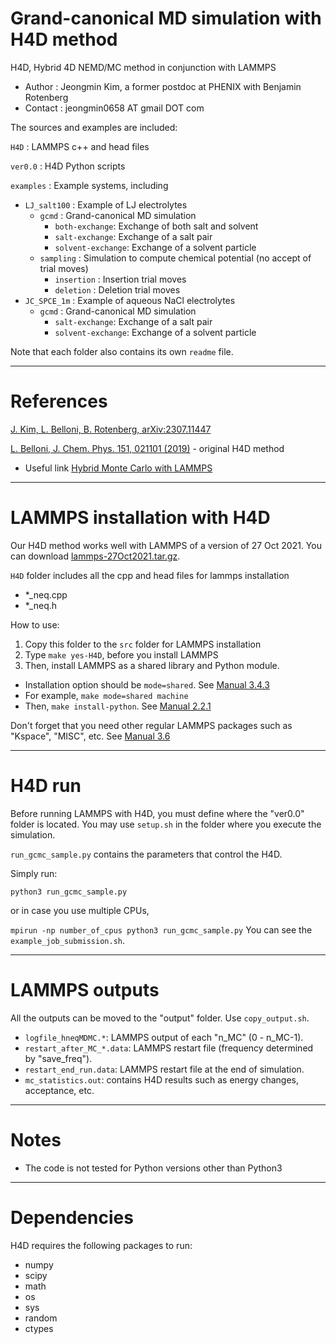 # Grand-canonical MD simulation with H4D method

H4D, Hybrid 4D NEMD/MC method in conjunction with LAMMPS
- Author  : Jeongmin Kim, a former postdoc at PHENIX with Benjamin Rotenberg
- Contact : jeongmin0658 AT gmail DOT com


The sources and examples are included:

```H4D```         : LAMMPS c++ and head files

```ver0.0```      : H4D Python scripts

```examples```    : Example systems, including 
- ```LJ_salt100```  : Example of LJ electrolytes   
  - ```gcmd```      : Grand-canonical MD simulation
    - ```both-exchange```: Exchange of both salt and solvent
    - ```salt-exchange```: Exchange of a salt pair
    - ```solvent-exchange```: Exchange of a solvent particle
  - ```sampling```  : Simulation to compute chemical potential (no accept of trial moves)
    - ```insertion``` : Insertion trial moves
    - ```deletion```  : Deletion trial moves
- ```JC_SPCE_1m```  : Example of aqueous NaCl electrolytes
  - ```gcmd```      : Grand-canonical MD simulation
    - ```salt-exchange```: Exchange of a salt pair
    - ```solvent-exchange```: Exchange of a solvent particle

Note that each folder also contains its own ```readme``` file.

---
# References

[J. Kim, L. Belloni, B. Rotenberg, arXiv:2307.11447](https://arxiv.org/abs/2307.11447)

[L. Belloni, J. Chem. Phys. 151, 021101 (2019)](https://pubs.aip.org/aip/jcp/article/151/2/021101/197798/Non-equilibrium-hybrid-insertion-extraction) - original H4D method

- Useful link [Hybrid Monte Carlo with LAMMPS](https://doi.org/10.1142/S0219633618400023)

---
# LAMMPS installation with H4D
Our H4D method works well with LAMMPS of a version of 27 Oct 2021.
You can download [lammps-27Oct2021.tar.gz](https://download.lammps.org/tars/index.html).

```H4D``` folder includes all the cpp and head files for lammps installation

- *_neq.cpp
- *_neq.h
 
How to use:
1. Copy this folder to the ```src``` folder for LAMMPS installation
2. Type ```make yes-H4D```, before you install LAMMPS
3. Then, install LAMMPS as a shared library and Python module.
  - Installation option should be ```mode=shared```. See [Manual 3.4.3](https://docs.lammps.org/Build_basics.html#build-the-lammps-executable-and-library)
  - For example, ```make mode=shared machine```
  - Then, ```make install-python```. See [Manual 2.2.1](https://docs.lammps.org/Python_install.html#installing-the-lammps-python-module-and-shared-library)

Don't forget that you need other regular LAMMPS packages such as "Kspace", "MISC", etc. See [Manual 3.6](https://docs.lammps.org/Build_package.html)

---
# H4D run
Before running LAMMPS with H4D, you must define where the "ver0.0" folder is located. You may use ```setup.sh``` in the folder where you execute the simulation.

```run_gcmc_sample.py``` contains the parameters that control the H4D.

Simply run:

```python3 run_gcmc_sample.py```

or in case you use multiple CPUs, 

```mpirun -np number_of_cpus python3 run_gcmc_sample.py```
You can see the ```example_job_submission.sh```.

---
# LAMMPS outputs
All the outputs can be moved to the "output" folder. Use ```copy_output.sh```.
- ```logfile_hneqMDMC.*```: LAMMPS output of each "n_MC" (0 - n_MC-1).
- ```restart_after_MC_*.data```: LAMMPS restart file (frequency determined by "save_freq").
- ```restart_end_run.data```: LAMMPS restart file at the end of simulation.
- ```mc_statistics.out```: contains H4D results such as energy changes, acceptance, etc.

---
# Notes
* The code is not tested for Python versions other than Python3

---
# Dependencies
H4D requires the following packages to run:
* numpy
* scipy
* math
* os
* sys
* random
* ctypes
